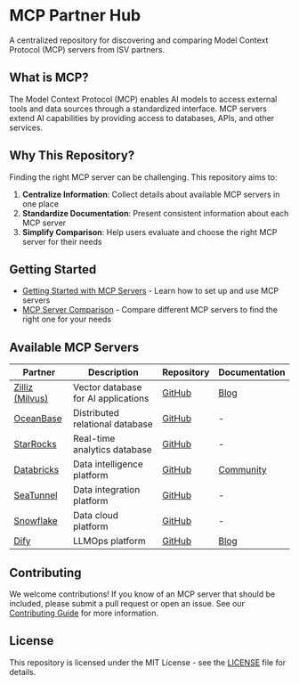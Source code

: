 # MCP Partner Hub

A centralized repository for discovering and comparing Model Context Protocol (MCP) servers from ISV partners.

## What is MCP?

The Model Context Protocol (MCP) enables AI models to access external tools and data sources through a standardized interface. MCP servers extend AI capabilities by providing access to databases, APIs, and other services.

## Why This Repository?

Finding the right MCP server can be challenging. This repository aims to:

1. **Centralize Information**: Collect details about available MCP servers in one place
2. **Standardize Documentation**: Present consistent information about each MCP server
3. **Simplify Comparison**: Help users evaluate and choose the right MCP server for their needs

## Getting Started

- [Getting Started with MCP Servers](./docs/getting-started.md) - Learn how to set up and use MCP servers
- [MCP Server Comparison](./docs/comparison.md) - Compare different MCP servers to find the right one for your needs

## Available MCP Servers

| Partner | Description | Repository | Documentation |
|---------|-------------|------------|---------------|
| [Zilliz (Milvus)](./docs/zilliz.md) | Vector database for AI applications | [GitHub](https://github.com/zilliztech/mcp-server-milvus) | [Blog](https://zilliz.com/blog/how-to-use-anthropic-mcp-server-with-milvus) |
| [OceanBase](./docs/oceanbase.md) | Distributed relational database | [GitHub](https://github.com/oceanbase/mcp-oceanbase) | - |
| [StarRocks](./docs/starrocks.md) | Real-time analytics database | [GitHub](https://github.com/StarRocks/mcp-server-starrocks) | - |
| [Databricks](./docs/databricks.md) | Data intelligence platform | [GitHub](https://github.com/markov-kernel/databricks-mcp) | [Community](https://community.databricks.com/t5/generative-ai/databricks-mcp-server/td-p/114328) |
| [SeaTunnel](./docs/seatunnel.md) | Data integration platform | [GitHub](https://github.com/ocean-zhc/seatunnel-mcp) | - |
| [Snowflake](./docs/snowflake.md) | Data cloud platform | [GitHub](https://github.com/isaacwasserman/mcp-snowflake-server) | - |
| [Dify](./docs/dify.md) | LLMOps platform | [GitHub](https://github.com/YanxingLiu/dify-mcp-server) | [Blog](https://dify.ai/blog/dify-mcp-plugin-hands-on-guide-integrating-zapier-for-effortless-agent-tool-calls) |

## Contributing

We welcome contributions! If you know of an MCP server that should be included, please submit a pull request or open an issue. See our [Contributing Guide](./CONTRIBUTING.md) for more information.

## License

This repository is licensed under the MIT License - see the [LICENSE](LICENSE) file for details.